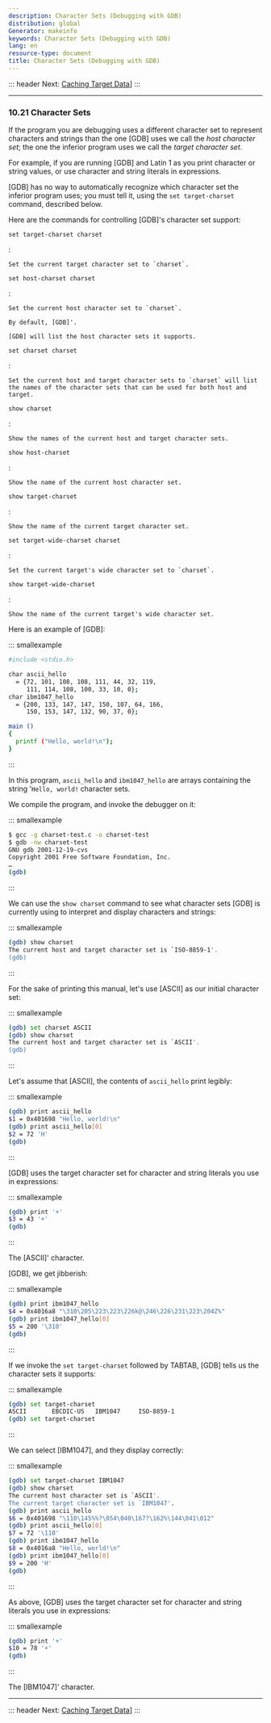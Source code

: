 ```yaml
---
description: Character Sets (Debugging with GDB)
distribution: global
Generator: makeinfo
keywords: Character Sets (Debugging with GDB)
lang: en
resource-type: document
title: Character Sets (Debugging with GDB)
---
```

::: header
Next: [Caching Target Data](Caching-Target-Data.html#Caching-Target-Data)]
:::

---

### 10.21 Character Sets

If the program you are debugging uses a different character set to represent characters and strings than the one [GDB] uses we call the *host character set*; the one the inferior program uses we call the *target character set*.

For example, if you are running [GDB] and Latin 1 as you print character or string values, or use character and string literals in expressions.

[GDB] has no way to automatically recognize which character set the inferior program uses; you must tell it, using the `set target-charset` command, described below.

Here are the commands for controlling [GDB]'s character set support:

`set target-charset charset`

:

```
Set the current target character set to `charset`.
```

`set host-charset charset`

:

```
Set the current host character set to `charset`.

By default, [GDB]'.

[GDB] will list the host character sets it supports.
```

`set charset charset`

:

```
Set the current host and target character sets to `charset` will list the names of the character sets that can be used for both host and target.
```

`show charset`

:

```
Show the names of the current host and target character sets.
```

`show host-charset`

:

```
Show the name of the current host character set.
```

`show target-charset`

:

```
Show the name of the current target character set.
```

`set target-wide-charset charset`

:

```
Set the current target's wide character set to `charset`.
```

`show target-wide-charset`

:

```
Show the name of the current target's wide character set.
```

Here is an example of [GDB]:

::: smallexample

```bash
#include <stdio.h>

char ascii_hello
  = {72, 101, 108, 108, 111, 44, 32, 119,
     111, 114, 108, 100, 33, 10, 0};
char ibm1047_hello
  = {200, 133, 147, 147, 150, 107, 64, 166,
     150, 153, 147, 132, 90, 37, 0};

main ()
{
  printf ("Hello, world!\n");
}
```

:::

In this program, `ascii_hello` and `ibm1047_hello` are arrays containing the string '`Hello, world!` character sets.

We compile the program, and invoke the debugger on it:

::: smallexample

```bash
$ gcc -g charset-test.c -o charset-test
$ gdb -nw charset-test
GNU gdb 2001-12-19-cvs
Copyright 2001 Free Software Foundation, Inc.
…
(gdb)
```

:::

We can use the `show charset` command to see what character sets [GDB] is currently using to interpret and display characters and strings:

::: smallexample

```bash
(gdb) show charset
The current host and target character set is `ISO-8859-1'.
(gdb)
```

:::

For the sake of printing this manual, let's use [ASCII] as our initial character set:

::: smallexample

```bash
(gdb) set charset ASCII
(gdb) show charset
The current host and target character set is `ASCII'.
(gdb)
```

:::

Let's assume that [ASCII], the contents of `ascii_hello` print legibly:

::: smallexample

```bash
(gdb) print ascii_hello
$1 = 0x401698 "Hello, world!\n"
(gdb) print ascii_hello[0]
$2 = 72 'H'
(gdb)
```

:::

[GDB] uses the target character set for character and string literals you use in expressions:

::: smallexample

```bash
(gdb) print '+'
$3 = 43 '+'
(gdb)
```

:::

The [ASCII]' character.

[GDB], we get jibberish:

::: smallexample

```bash
(gdb) print ibm1047_hello
$4 = 0x4016a8 "\310\205\223\223\226k@\246\226\231\223\204Z%"
(gdb) print ibm1047_hello[0]
$5 = 200 '\310'
(gdb)
```

:::

If we invoke the `set target-charset` followed by TABTAB, [GDB] tells us the character sets it supports:

::: smallexample

```bash
(gdb) set target-charset
ASCII       EBCDIC-US   IBM1047     ISO-8859-1
(gdb) set target-charset
```

:::

We can select [IBM1047], and they display correctly:

::: smallexample

```bash
(gdb) set target-charset IBM1047
(gdb) show charset
The current host character set is `ASCII'.
The current target character set is `IBM1047'.
(gdb) print ascii_hello
$6 = 0x401698 "\110\145%%?\054\040\167?\162%\144\041\012"
(gdb) print ascii_hello[0]
$7 = 72 '\110'
(gdb) print ibm1047_hello
$8 = 0x4016a8 "Hello, world!\n"
(gdb) print ibm1047_hello[0]
$9 = 200 'H'
(gdb)
```

:::

As above, [GDB] uses the target character set for character and string literals you use in expressions:

::: smallexample

```bash
(gdb) print '+'
$10 = 78 '+'
(gdb)
```

:::

The [IBM1047]' character.

---

::: header
Next: [Caching Target Data](Caching-Target-Data.html#Caching-Target-Data)]
:::
